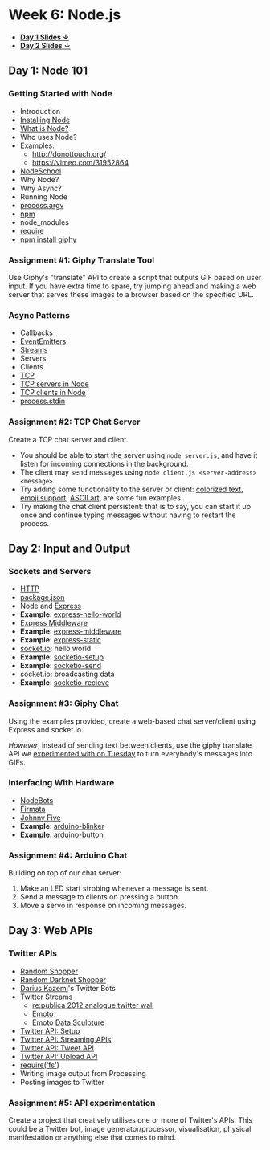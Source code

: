 # Week 6: Node.js

* [**Day 1 Slides ↓**](https://github.com/GrayAreaorg/Winter-Immersive-2015/raw/master/course_materials/week6-node/slides/day-1.pdf)
* [**Day 2 Slides ↓**](https://github.com/GrayAreaorg/Winter-Immersive-2015/raw/master/course_materials/week6-node/slides/day-2.pdf)

## Day 1: Node 101

### Getting Started with Node

* Introduction
* [Installing Node](http://nodejs.org/download/)
* [What is Node?](https://github.com/maxogden/art-of-node#understanding-node)
* Who uses Node?
* Examples:
  * http://donottouch.org/
  * https://vimeo.com/31952864
* [NodeSchool](http://nodeschool.io/)
* Why Node?
* Why Async?
* Running Node
* [process.argv](http://nodejs.org/api/process.html#process_process_argv)
* [npm](http://npmjs.com/)
* node_modules
* [require](https://github.com/maxogden/art-of-node#how-require-works)
* [npm install giphy](https://www.npmjs.com/package/giphy)

### Assignment #1: Giphy Translate Tool

Use Giphy's "translate" API to create a script that outputs GIF based on user
input. If you have extra time to spare, try jumping ahead and making a web
server that serves these images to a browser based on the specified URL.

### Async Patterns

* [Callbacks](https://github.com/maxogden/art-of-node#callbacks)
* [EventEmitters](https://github.com/maxogden/art-of-node#events)
* [Streams](https://github.com/substack/stream-handbook)
* Servers
* Clients
* [TCP](http://nodejs.org/api/net.html)
* [TCP servers in Node](http://nodejs.org/api/net.html#net_class_net_server)
* [TCP clients in Node](http://nodejs.org/api/net.html#net_class_net_socket)
* [process.stdin](http://nodejs.org/api/process.html#process_process_stdin)

### Assignment #2: TCP Chat Server

Create a TCP chat server and client.

* You should be able to start the server using `node server.js`, and have it
  listen for incoming connections in the background.
* The client may send messages using `node client.js <server-address> <message>`.
* Try adding some functionality to the server or client: [colorized text](https://github.com/sindresorhus/chalk), [emoji
  support](https://www.npmjs.com/package/node-emoji), [ASCII art](https://www.npmjs.com/package/ascii-art), are some fun examples.
* Try making the chat client persistent: that is to say, you can start it up
  once and continue typing messages without having to restart the process.

## Day 2: Input and Output

### Sockets and Servers

* [HTTP](http://nodejs.org/api/http.html)
* [package.json](https://docs.npmjs.com/files/package.json)
* Node and [Express](http://expressjs.com/)
* **Example**: [express-hello-world](examples/day-2/01-express-hello-world/app.js)
* [Express Middleware](http://expressjs.com/resources/middleware.html)
* **Example**: [express-middleware](examples/day-2/02-express-middleware/app.js)
* **Example**: [express-static](examples/day-2/03-express-static/app.js)
* [socket.io](http://socket.io/): hello world
* **Example**: [socketio-setup](examples/day-2/04-socketio-setup/app.js)
* **Example**: [socketio-send](examples/day-2/04-socketio-send/app.js)
* socket.io: broadcasting data
* **Example**: [socketio-recieve](examples/day-2/04-socketio-recieve/app.js)

### Assignment #3: Giphy Chat

Using the examples provided, create a web-based chat server/client using
Express and socket.io.

*However*, instead of sending text between clients, use the giphy translate API we [experimented with on Tuesday](examples/day-1/02-giphy/index.js) to turn everybody's messages into GIFs.

### Interfacing With Hardware

* [NodeBots](http://nodebots.io/)
* [Firmata](http://www.firmata.org/wiki/Main_Page)
* [Johnny Five](https://github.com/rwaldron/johnny-five)
* **Example**: [arduino-blinker](examples/day-2/08-arduino-blinker/app.js)
* **Example**: [arduino-button](examples/day-2/09-arduino-button/app.js)

### Assignment #4: Arduino Chat

Building on top of our chat server:

1. Make an LED start strobing whenever a message is sent.
2. Send a message to clients on pressing a button.
3. Move a servo in response on incoming messages.

## Day 3: Web APIs

### Twitter APIs

* [Random Shopper](http://randomshopper.tumblr.com/)
* [Random Darknet Shopper](https://wwwwwwwwwwwwwwwwwwwwww.bitnik.org/r/)
* [Darius Kazemi](http://tinysubversions.com/projects/)'s Twitter Bots
* Twitter Streams
  * [re:publica 2012 analogue twitter wall ](http://www.creativeapplications.net/processing/republica-2012-analogue-twitter-wall-by-precious-38378-printed-tweets/)
  * [Emoto](http://www.creativeapplications.net/javascript-2/emoto-captures-and-visualises-the-excitement-around-the-olympic-games/)
  * [Emoto Data Sculpture](http://www.creativeapplications.net/processing/emoto-data-sculpture-by-studio-nand-and-moritz-stefaner-drew-hemment/)
* [Twitter API: Setup](https://dev.twitter.com/oauth)
* [Twitter API: Streaming APIs](https://dev.twitter.com/streaming/overview)
* [Twitter API: Tweet API](https://dev.twitter.com/rest/reference/post/statuses/update)
* [Twitter API: Upload API](https://dev.twitter.com/rest/public/uploading-media)
* [require('fs')](http://nodejs.org/api/fs.html)
* Writing image output from Processing
* Posting images to Twitter

### Assignment #5: API experimentation

Create a project that creatively utilises one or more of Twitter's APIs. This
could be a Twitter bot, image generator/processor, visualisation, physical
manifestation or anything else that comes to mind.
